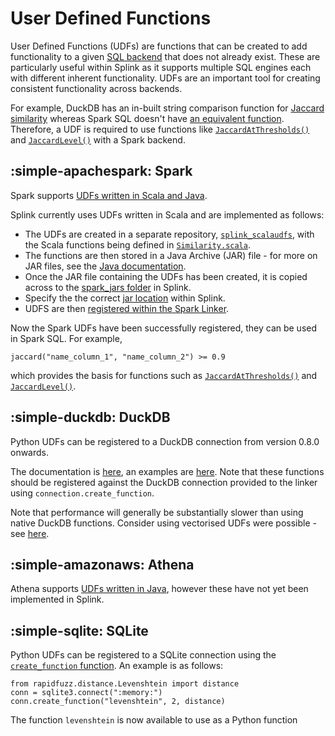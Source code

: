 # User Defined Functions

User Defined Functions (UDFs) are functions that can be created to add functionality to a given [SQL backend](../topic_guides/splink_fundamentals/backends/backends.md) that does not already exist. These are particularly useful within Splink as it supports multiple SQL engines each with different inherent functionality. UDFs are an important tool for creating consistent functionality across backends.

For example, DuckDB has an in-built string comparison function for [Jaccard similarity](https://duckdb.org/docs/sql/functions/char.html#text-similarity-functions) whereas Spark SQL doesn't have [an equivalent function](https://spark.apache.org/docs/latest/api/sql/index.html). Therefore, a UDF is required to use functions like [`JaccardAtThresholds()`](../api_docs/comparison_library.md#splink.comparison_library.JaccardAtThresholds) and [`JaccardLevel()`](../api_docs/comparison_level_library.md#splink.comparison_level_library.JaccardLevel) with a Spark backend.

## :simple-apachespark: Spark

Spark supports [UDFs written in Scala and Java](https://spark.apache.org/docs/latest/sql-ref-functions-udf-scalar.html#:~:text=User%2DDefined%20Functions%20(UDFs),invoke%20them%20in%20Spark%20SQL.).

Splink currently uses UDFs written in Scala and are implemented as follows:

-  The UDFs are created in a separate repository, [`splink_scalaudfs`](https://github.com/moj-analytical-services/splink_scalaudfs), with the Scala functions being defined in [`Similarity.scala`](https://github.com/moj-analytical-services/splink_scalaudfs/blob/main/src/main/scala/uk/gov/moj/dash/linkage/Similarity.scala).
- The functions are then stored in a Java Archive (JAR) file - for more on JAR files, see the [Java documentation](https://docs.oracle.com/javase/8/docs/technotes/guides/jar/jarGuide.html).
- Once the JAR file containing the UDFs has been created, it is copied across to the [spark_jars folder](https://github.com/moj-analytical-services/splink/tree/master/splink/files/spark_jars) in Splink.
- Specify the the correct [jar location](https://github.com/moj-analytical-services/splink/blob/master/splink/spark/jar_location.py) within Splink.
- UDFS are then [registered within the Spark Linker](https://github.com/moj-analytical-services/splink/blob/879a34a6f8e548f14733924092f0c773d6f93f72/splink/spark/spark_linker.py#L246).

Now the Spark UDFs have been successfully registered, they can be used in Spark SQL. For example,

```
jaccard("name_column_1", "name_column_2") >= 0.9
```

which provides the basis for functions such as [`JaccardAtThresholds()`](../api_docs/comparison_library.md#splink.comparison_library.JaccardAtThresholds) and [`JaccardLevel()`](../api_docs/comparison_level_library.md#splink.comparison_level_library.JaccardLevel).

## :simple-duckdb: DuckDB

Python UDFs can be registered to a DuckDB connection from version 0.8.0 onwards.

The documentation is [here](https://duckdb.org/docs/api/python/reference/#duckdb.DuckDBPyConnection.create_function), an examples are [here](https://github.com/duckdb/duckdb/pull/7171).  Note that these functions should be registered against the DuckDB connection provided to the linker using `connection.create_function`.

Note that performance will generally be substantially slower than using native DuckDB functions.  Consider using vectorised UDFs were possible - see [here](https://github.com/duckdb/duckdb/pull/7171).

## :simple-amazonaws: Athena

Athena supports [UDFs written in Java](https://docs.aws.amazon.com/athena/latest/ug/querying-udf.html), however these have not yet been implemented in Splink.

## :simple-sqlite: SQLite

Python UDFs can be registered to a SQLite connection using the [`create_function` function](https://docs.python.org/3/library/sqlite3.html#sqlite3.Connection.create_function).  An example is as follows:

```
from rapidfuzz.distance.Levenshtein import distance
conn = sqlite3.connect(":memory:")
conn.create_function("levenshtein", 2, distance)
```

The function `levenshtein` is now available to use as a Python function

